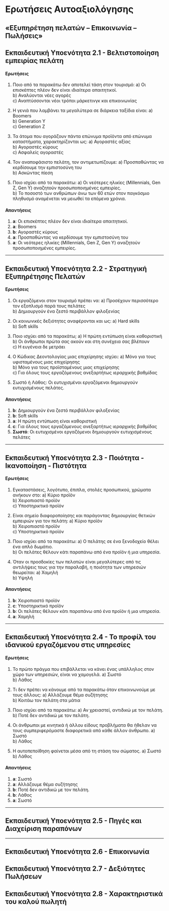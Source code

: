 # Ερωτήσεις Αυτοαξιολόγησης 

## «Εξυπηρέτηση πελατών – Επικοινωνία – Πωλήσεις»



## Εκπαιδευτική Υποενότητα 2.1 - Βελτιστοποίηση εμπειρίας πελάτη

#### Ερωτήσεις 

1. Ποιο από τα παρακάτω δεν αποτελεί τάση στον τουρισμό:
   a) Οι επισκέπτες πλέον δεν είναι ιδιαίτερα απαιτητικοί.  
   b) Αναλύονται νέες αγορές  
   c) Αναπτύσσονται νέοι τρόποι μάρκετινγκ και επικοινωνίας  

2. Η γενιά που λαμβάνει τα μεγαλύτερα σε διάρκεια ταξίδια είναι:
   a) Boomers  
   b) Generation Y  
   c) Generation Z  

3. Τα άτομα που αγοράζουν πάντα επώνυμα προϊόντα από επώνυμα καταστήματα, χαρακτηρίζονται ως:
   a) Αγοραστές αξίας  
   b) Αγοραστές κύρους  
   c) Ασφαλείς αγοραστές  

4. Τον αναποφάσιστο πελάτη, τον αντιμετωπίζουμε:
   a) Προσπαθώντας να κερδίσουμε την εμπιστοσύνη του  
   b) Ασκώντας πίεση  

5. Ποιο ισχύει από τα παρακάτω:
   a) Οι νεότερες ηλικίες (Millennials, Gen Z, Gen Y) αναζητούν προσωποποιημένες εμπειρίες.  
   b) Το ποσοστό των ανθρώπων άνω των 60 ετών στον παγκόσμιο πληθυσμό αναμένεται να μειωθεί τα επόμενα χρόνια.  



#### Απαντήσεις

1. **a**: Οι επισκέπτες πλέον δεν είναι ιδιαίτερα απαιτητικοί.  
2. **a**: Boomers  
3. **b**: Αγοραστές κύρους  
4. **a**: Προσπαθώντας να κερδίσουμε την εμπιστοσύνη του  
5. **a**: Οι νεότερες ηλικίες (Millennials, Gen Z, Gen Y) αναζητούν προσωποποιημένες εμπειρίες.  

---



## Εκπαιδευτική Υποενότητα 2.2 - Στρατηγική Εξυπηρέτησης Πελατών



#### Ερωτήσεις 

1. Οι εργαζόμενοι στον τουρισμό πρέπει να:
   a) Προσέχουν περισσότερο τον εξοπλισμό παρά τους πελάτες  
   b) Δημιουργούν ένα ζεστό περιβάλλον φιλοξενίας  

2. Οι κοινωνικές δεξιότητες αναφέρονται και ως:
   a) Hard skills  
   b) Soft skills  

3. Ποιο ισχύει από τα παρακάτω;
   a) Η πρώτη εντύπωση είναι καθοριστική  
   b) Οι άνθρωποι πρώτα σας ακούν και στη συνέχεια σας βλέπουν  
   c) Η ευγένεια δε μετράει  

4. Ο Κώδικας Δεοντολογίας μιας επιχείρησης ισχύει:
   a) Μόνο για τους υφισταμένους μιας επιχείρησης  
   b) Μόνο για τους προϊσταμένους μιας επιχείρησης  
   c) Για όλους τους εργαζόμενους ανεξαρτήτως ιεραρχικής βαθμίδας  

5. Σωστό ή Λάθος: Οι ευτυχισμένοι εργαζόμενοι δημιουργούν ευτυχισμένους πελάτες.  



#### Απαντήσεις

1. **b**: Δημιουργούν ένα ζεστό περιβάλλον φιλοξενίας  
2. **b**: Soft skills  
3. **a**: Η πρώτη εντύπωση είναι καθοριστική  
4. **c**: Για όλους τους εργαζόμενους ανεξαρτήτως ιεραρχικής βαθμίδας  
5. **Σωστό**: Οι ευτυχισμένοι εργαζόμενοι δημιουργούν ευτυχισμένους πελάτες  



---





## Εκπαιδευτική Υποενότητα 2.3 - Ποιότητα - Ικανοποίηση - Πιστότητα



#### Ερωτήσεις 

1. Εγκαταστάσεις, λογότυπο, έπιπλα, στολές προσωπικού, χρώματα ανήκουν στο:
   a) Κύριο προϊόν  
   b) Χειροπιαστό προϊόν  
   c) Υποστηρικτικό προϊόν  

2. Είναι σημείο διαφοροποίησης και παράγοντας δημιουργίας θετικών εμπειριών για τον πελάτη:
   a) Κύριο προϊόν  
   b) Χειροπιαστό προϊόν  
   c) Υποστηρικτικό προϊόν  

3. Ποιο ισχύει από τα παρακάτω:
   a) Ο πελάτης σε ένα ξενοδοχείο θέλει ένα απλό δωμάτιο.  
   b) Οι πελάτες θέλουν κάτι παραπάνω από ένα προϊόν ή μια υπηρεσία.  

4. Όταν οι προσδοκίες των πελατών είναι μεγαλύτερες από τις αντιλήψεις τους για την παραλαβή, η ποιότητα των υπηρεσιών θεωρείται:
   a) Χαμηλή  
   b) Υψηλή  



#### Απαντήσεις

1. **b**: Χειροπιαστό προϊόν  
2. **c**: Υποστηρικτικό προϊόν  
3. **b**: Οι πελάτες θέλουν κάτι παραπάνω από ένα προϊόν ή μια υπηρεσία.  
4. **a**: Χαμηλή  

---





## Εκπαιδευτική Υποενότητα 2.4 - Το προφίλ του ιδανικού εργαζόμενου στις υπηρεσίες



#### Ερωτήσεις 

1. Το πρώτο πράγμα που επιβάλλεται να κάνει ένας υπάλληλος στον χώρο των υπηρεσιών, είναι να χαμογελά.
   a) Σωστό  
   b) Λάθος  

2. Τι δεν πρέπει να κάνουμε από τα παρακάτω όταν επικοινωνούμε με τους άλλους:
   a) Αλλάζουμε θέμα συζήτησης  
   b) Κοιτάω τον πελάτη στα μάτια  

3. Ποιο ισχύει από τα παρακάτω:
   a) Αν χρειαστεί, αντιδικώ με τον πελάτη.  
   b) Ποτέ δεν αντιδικώ με τον πελάτη.  

4. Οι άνθρωποι με κινητικά ή άλλου είδους προβλήματα θα ήθελαν να τους συμπεριφερόμαστε διαφορετικά από κάθε άλλον άνθρωπο.
   a) Σωστό  
   b) Λάθος  

5. Η αυτοπεποίθηση φαίνεται μέσα από τη στάση του σώματος.
   a) Σωστό  
   b) Λάθος  



#### Απαντήσεις

1. **a**: Σωστό  
2. **a**: Αλλάζουμε θέμα συζήτησης  
3. **b**: Ποτέ δεν αντιδικώ με τον πελάτη.  
4. **b**: Λάθος  
5. **a**: Σωστό  



---



## Εκπαιδευτική Υποενότητα 2.5 - Πηγές και Διαχείριση παραπόνων





----



## Εκπαιδευτική Υποενότητα 2.6 - Επικοινωνία

## Εκπαιδευτική Υποενότητα 2.7 - Δεξιότητες Πωλήσεων

## Εκπαιδευτική Υποενότητα 2.8 - Χαρακτηριστικά του καλού πωλητή